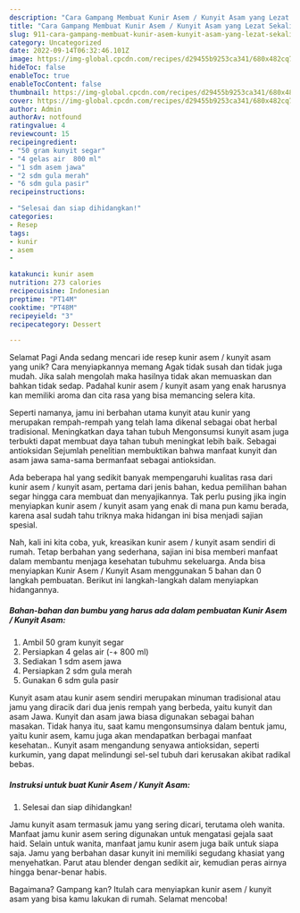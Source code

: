 ```yaml
---
description: "Cara Gampang Membuat Kunir Asem / Kunyit Asam yang Lezat Sekali, Enak"
title: "Cara Gampang Membuat Kunir Asem / Kunyit Asam yang Lezat Sekali, Enak"
slug: 911-cara-gampang-membuat-kunir-asem-kunyit-asam-yang-lezat-sekali-enak
category: Uncategorized
date: 2022-09-14T06:32:46.101Z
image: https://img-global.cpcdn.com/recipes/d29455b9253ca341/680x482cq70/kunir-asem-kunyit-asam-foto-resep-utama.jpg
hideToc: false
enableToc: true
enableTocContent: false
thumbnail: https://img-global.cpcdn.com/recipes/d29455b9253ca341/680x482cq70/kunir-asem-kunyit-asam-foto-resep-utama.jpg
cover: https://img-global.cpcdn.com/recipes/d29455b9253ca341/680x482cq70/kunir-asem-kunyit-asam-foto-resep-utama.jpg
author: Admin
authorAv: notfound
ratingvalue: 4
reviewcount: 15
recipeingredient:
- "50 gram kunyit segar"
- "4 gelas air  800 ml"
- "1 sdm asem jawa"
- "2 sdm gula merah"
- "6 sdm gula pasir"
recipeinstructions:

- "Selesai dan siap dihidangkan!"
categories:
- Resep
tags:
- kunir
- asem
- 

katakunci: kunir asem  
nutrition: 273 calories
recipecuisine: Indonesian
preptime: "PT14M"
cooktime: "PT48M"
recipeyield: "3"
recipecategory: Dessert

---
```



Selamat Pagi Anda sedang mencari ide resep kunir asem / kunyit asam yang unik? Cara menyiapkannya memang Agak tidak susah dan tidak juga mudah. Jika salah mengolah maka hasilnya tidak akan memuaskan dan bahkan tidak sedap. Padahal kunir asem / kunyit asam yang enak harusnya kan memiliki aroma dan cita rasa yang bisa memancing selera kita.


Seperti namanya, jamu ini berbahan utama kunyit atau kunir yang merupakan rempah-rempah yang telah lama dikenal sebagai obat herbal tradisional. Meningkatkan daya tahan tubuh Mengonsumsi kunyit asam juga terbukti dapat membuat daya tahan tubuh meningkat lebih baik. Sebagai antioksidan Sejumlah penelitian membuktikan bahwa manfaat kunyit dan asam jawa sama-sama bermanfaat sebagai antioksidan.

Ada beberapa hal yang sedikit banyak mempengaruhi kualitas rasa dari kunir asem / kunyit asam, pertama dari jenis bahan, kedua pemilihan bahan segar hingga cara membuat dan menyajikannya. Tak perlu pusing jika ingin menyiapkan kunir asem / kunyit asam yang enak di mana pun kamu berada, karena asal sudah tahu triknya maka hidangan ini bisa menjadi sajian spesial.


Nah, kali ini kita coba, yuk, kreasikan kunir asem / kunyit asam sendiri di rumah. Tetap berbahan yang sederhana, sajian ini bisa memberi manfaat dalam membantu menjaga kesehatan tubuhmu sekeluarga. Anda bisa menyiapkan Kunir Asem / Kunyit Asam menggunakan 5 bahan dan 0 langkah pembuatan. Berikut ini langkah-langkah dalam menyiapkan hidangannya.

<!--inarticleads1-->

##### Bahan-bahan dan bumbu yang harus ada dalam pembuatan Kunir Asem / Kunyit Asam:

1. Ambil 50 gram kunyit segar
1. Persiapkan 4 gelas air (-+ 800 ml)
1. Sediakan 1 sdm asem jawa
1. Persiapkan 2 sdm gula merah
1. Gunakan 6 sdm gula pasir


Kunyit asam atau kunir asem sendiri merupakan minuman tradisional atau jamu yang diracik dari dua jenis rempah yang berbeda, yaitu kunyit dan asam Jawa. Kunyit dan asam jawa biasa digunakan sebagai bahan masakan. Tidak hanya itu, saat kamu mengonsumsinya dalam bentuk jamu, yaitu kunir asem, kamu juga akan mendapatkan berbagai manfaat kesehatan.. Kunyit asam mengandung senyawa antioksidan, seperti kurkumin, yang dapat melindungi sel-sel tubuh dari kerusakan akibat radikal bebas. 

<!--inarticleads2-->

##### Instruksi untuk buat Kunir Asem / Kunyit Asam:


1. Selesai dan siap dihidangkan!

Jamu kunyit asam termasuk jamu yang sering dicari, terutama oleh wanita. Manfaat jamu kunir asem sering digunakan untuk mengatasi gejala saat haid. Selain untuk wanita, manfaat jamu kunir asem juga baik untuk siapa saja. Jamu yang berbahan dasar kunyit ini memiliki segudang khasiat yang menyehatkan. Parut atau blender dengan sedikit air, kemudian peras airnya hingga benar-benar habis. 

Bagaimana? Gampang kan? Itulah cara menyiapkan kunir asem / kunyit asam yang bisa kamu lakukan di rumah. Selamat mencoba!
